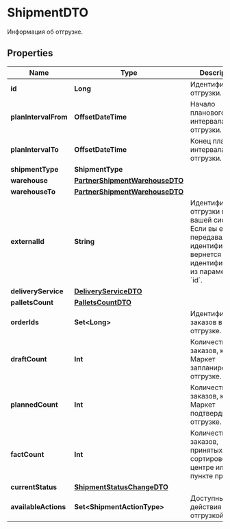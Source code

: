 

# ShipmentDTO

Информация об отгрузке.

## Properties

Name | Type | Description | Notes
------------ | ------------- | ------------- | -------------
**id** | **Long** | Идентификатор отгрузки. |  [optional]
**planIntervalFrom** | **OffsetDateTime** | Начало планового интервала отгрузки. |  [optional]
**planIntervalTo** | **OffsetDateTime** | Конец планового интервала отгрузки. |  [optional]
**shipmentType** | **ShipmentType** |  |  [optional]
**warehouse** | [**PartnerShipmentWarehouseDTO**](PartnerShipmentWarehouseDTO.md) |  |  [optional]
**warehouseTo** | [**PartnerShipmentWarehouseDTO**](PartnerShipmentWarehouseDTO.md) |  |  [optional]
**externalId** | **String** | Идентификатор отгрузки в вашей системе. Если вы еще не передавали идентификатор, вернется идентификатор из параметра &#x60;id&#x60;. |  [optional]
**deliveryService** | [**DeliveryServiceDTO**](DeliveryServiceDTO.md) |  |  [optional]
**palletsCount** | [**PalletsCountDTO**](PalletsCountDTO.md) |  |  [optional]
**orderIds** | **Set&lt;Long&gt;** | Идентификаторы заказов в отгрузке. | 
**draftCount** | **Int** | Количество заказов, которое Маркет запланировал к отгрузке. |  [optional]
**plannedCount** | **Int** | Количество заказов, которое Маркет подтвердил к отгрузке. |  [optional]
**factCount** | **Int** | Количество заказов, принятых в сортировочном центре или пункте приема. |  [optional]
**currentStatus** | [**ShipmentStatusChangeDTO**](ShipmentStatusChangeDTO.md) |  |  [optional]
**availableActions** | **Set&lt;ShipmentActionType&gt;** | Доступные действия над отгрузкой. | 




